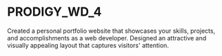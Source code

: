 # PRODIGY_WD_4
Created a personal portfolio website that showcases your skills, projects, and accomplishments as a web developer. Designed an attractive and visually appealing layout that captures visitors' attention.
